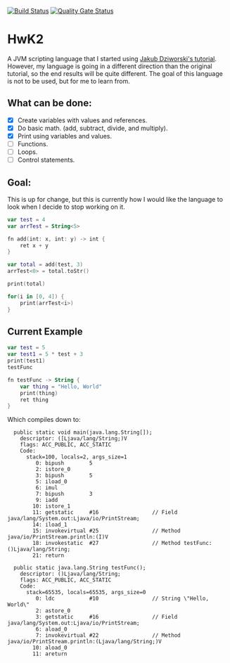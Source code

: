 [![Build Status](https://api.travis-ci.org/JackGoldsworth/HwK2.svg?branch=master)](https://travis-ci.org/JackGoldsworth/HwK2)
[![Quality Gate Status](https://sonarcloud.io/api/project_badges/measure?project=JackGoldsworth_HwK2&metric=alert_status)](https://sonarcloud.io/dashboard?id=JackGoldsworth_HwK2)

# HwK2
A JVM scripting language that I started using [Jakub Dziworski's tutorial](http://jakubdziworski.github.io/enkel/2016/03/10/enkel_first.html). However, my language is going in a different direction than the original tutorial, so the end results will be quite different. The goal of this language is not to be used, but for me to learn from.

## What can be done:
- [x] Create variables with values and references.
- [x] Do basic math. (add, subtract, divide, and multiply).
- [x] Print using variables and values.
- [ ] Functions.
- [ ] Loops.
- [ ] Control statements.

## Goal:
This is up for change, but this is currently how I would like the language to look when I decide to stop working on it.
```kotlin
var test = 4
var arrTest = String<5>

fn add(int: x, int: y) -> int {
    ret x + y
}

var total = add(test, 3)
arrTest<0> = total.toStr()

print(total)

for(i in [0, 4]) {
    print(arrTest<i>)
}
```

## Current Example
```kotlin
var test = 5
var test1 = 5 * test + 3
print(test1)
testFunc

fn testFunc -> String {
    var thing = "Hello, World"
    print(thing)
    ret thing
}
```
Which compiles down to:
```
  public static void main(java.lang.String[]);
    descriptor: ([Ljava/lang/String;)V
    flags: ACC_PUBLIC, ACC_STATIC
    Code:
      stack=100, locals=2, args_size=1
         0: bipush        5
         2: istore_0
         3: bipush        5
         5: iload_0
         6: imul
         7: bipush        3
         9: iadd
        10: istore_1
        11: getstatic     #16                 // Field java/lang/System.out:Ljava/io/PrintStream;
        14: iload_1
        15: invokevirtual #25                 // Method java/io/PrintStream.println:(I)V
        18: invokestatic  #27                 // Method testFunc:()Ljava/lang/String;
        21: return

  public static java.lang.String testFunc();
    descriptor: ()Ljava/lang/String;
    flags: ACC_PUBLIC, ACC_STATIC
    Code:
      stack=65535, locals=65535, args_size=0
         0: ldc           #10                 // String \"Hello, World\"
         2: astore_0
         3: getstatic     #16                 // Field java/lang/System.out:Ljava/io/PrintStream;
         6: aload_0
         7: invokevirtual #22                 // Method java/io/PrintStream.println:(Ljava/lang/String;)V
        10: aload_0
        11: areturn
```
